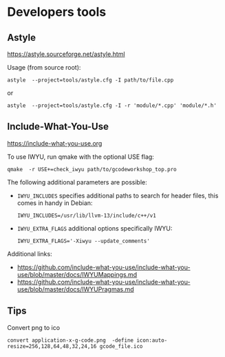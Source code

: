 Developers tools
================


Astyle
------

https://astyle.sourceforge.net/astyle.html

Usage (from source root):

    astyle  --project=tools/astyle.cfg -I path/to/file.cpp

or

    astyle  --project=tools/astyle.cfg -I -r 'module/*.cpp' 'module/*.h'


Include-What-You-Use
--------------------

https://include-what-you-use.org
    
To use IWYU, run qmake with the optional USE flag:

    qmake  -r USE+=check_iwyu path/to/gcodeworkshop_top.pro

The following additional parameters are possible:

* `IWYU_INCLUDES` specifies additional paths to search for header files,
  this comes in handy in Debian:

      IWYU_INCLUDES=/usr/lib/llvm-13/include/c++/v1

* `IWYU_EXTRA_FLAGS` additional options specifically IWYU:

      IWYU_EXTRA_FLAGS='-Xiwyu --update_comments'


Additional links:

* https://github.com/include-what-you-use/include-what-you-use/blob/master/docs/IWYUMappings.md
* https://github.com/include-what-you-use/include-what-you-use/blob/master/docs/IWYUPragmas.md


Tips
----

Convert png to ico

    convert application-x-g-code.png  -define icon:auto-resize=256,128,64,48,32,24,16 gcode_file.ico
